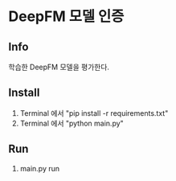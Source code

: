 # DeepFM 모델 인증

## Info
학습한 DeepFM 모델을 평가한다.

## Install
1. Terminal 에서 "pip install -r requirements.txt"
2. Terminal 에서 "python main.py"

## Run
1. main.py run

